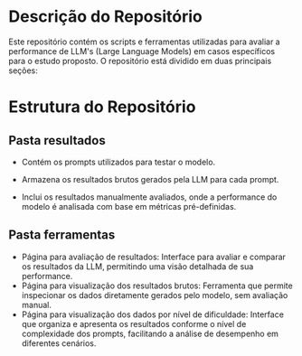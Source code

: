 # Descrição do Repositório
Este repositório contém os scripts e ferramentas utilizadas para avaliar a performance de LLM's (Large Language Models) em casos específicos para o estudo proposto. O repositório está dividido em duas principais seções:

# Estrutura do Repositório
## Pasta resultados
* Contém os prompts utilizados para testar o modelo.

* Armazena os resultados brutos gerados pela LLM para cada prompt.

* Inclui os resultados manualmente avaliados, onde a performance do modelo é analisada com base em métricas pré-definidas.

## Pasta ferramentas
* Página para avaliação de resultados: Interface para avaliar e comparar os resultados da LLM, permitindo uma visão detalhada de sua performance.
* Página para visualização dos resultados brutos: Ferramenta que permite inspecionar os dados diretamente gerados pelo modelo, sem avaliação manual.
* Página para visualização dos dados por nível de dificuldade: Interface que organiza e apresenta os resultados conforme o nível de complexidade dos prompts, facilitando a análise de desempenho em diferentes cenários.
